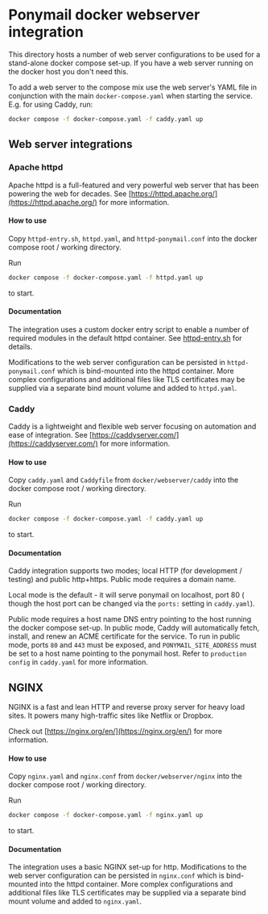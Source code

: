 # Ponymail docker webserver integration

This directory hosts a number of web server configurations to be used for a
stand-alone docker compose set-up. If you have a web server running on the
docker host you don't need this.

To add a web server to the compose mix use the web server's YAML file in
conjunction with the main `docker-compose.yaml` when starting the service.
E.g. for using Caddy, run:
```bash
docker compose -f docker-compose.yaml -f caddy.yaml up
```

## Web server integrations

### Apache httpd

Apache httpd is a full-featured and very powerful web server that has been
powering the web for decades.
See [https://httpd.apache.org/](https://httpd.apache.org/) for more
information.

#### How to use

Copy `httpd-entry.sh`, `httpd.yaml`, and `httpd-ponymail.conf` into the docker compose
root / working directory.

Run
```bash
docker compose -f docker-compose.yaml -f httpd.yaml up
```
to start.

#### Documentation

The integration uses a custom docker entry script to enable a number of required
modules in the default httpd container.
See [httpd-entry.sh](docker/webserver/httpd/httpd-entry.sh) for details.

Modifications to the web server configuration can be persisted in `httpd-ponymail.conf`
which is bind-mounted into the httpd container.
More complex configurations and additional files like TLS certificates may be
supplied via a separate bind mount volume and added to `httpd.yaml`.

### Caddy

Caddy is a lightweight and flexible web server focusing on automation and ease
of integration.
See [https://caddyserver.com/](https://caddyserver.com/) for more information.

#### How to use

Copy  `caddy.yaml` and `Caddyfile` from `docker/webserver/caddy` into the docker
compose root / working directory.

Run
```bash
docker compose -f docker-compose.yaml -f caddy.yaml up
```
to start.

#### Documentation

Caddy integration supports two modes; local HTTP (for development / testing)
and public http+https. Public mode requires a domain name.

Local mode is the default - it will serve ponymail on localhost, port 80 (
though the host port can be changed via the `ports:` setting in `caddy.yaml`).

Public mode requires a host name DNS entry pointing to the host running the
docker compose set-up.
In public mode, Caddy will automatically fetch, install, and renew an ACME
certificate for the service.
To run in public mode, ports `80` and `443` must be exposed, and
`PONYMAIL_SITE_ADDRESS` must be set to a host name pointing to the ponymail
host.
Refer to `production config` in `caddy.yaml` for more information.

## NGINX

NGINX is a fast and lean HTTP and reverse proxy server for heavy load sites.
It powers many high-traffic sites like Netflix or Dropbox.

Check out [https://nginx.org/en/](https://nginx.org/en/) for more information.

#### How to use

Copy  `nginx.yaml` and `nginx.conf` from `docker/webserver/nginx` into the docker
compose root / working directory.

Run
```bash
docker compose -f docker-compose.yaml -f nginx.yaml up
```
to start.

#### Documentation

The integration uses a basic NGINX set-up for http.
Modifications to the web server configuration can be persisted in `nginx.conf`
which is bind-mounted into the httpd container.
More complex configurations and additional files like TLS certificates may be
supplied via a separate bind mount volume and added to `nginx.yaml`.
